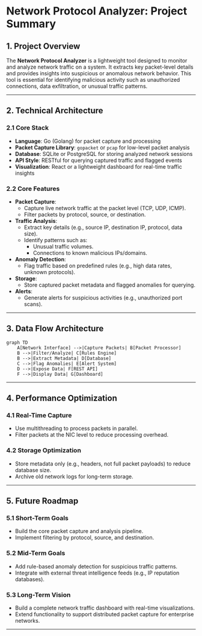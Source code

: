 # Network Protocol Analyzer: Project Summary

## 1. Project Overview

The **Network Protocol Analyzer** is a lightweight tool designed to monitor and analyze network traffic on a system. It extracts key packet-level details and provides insights into suspicious or anomalous network behavior. This tool is essential for identifying malicious activity such as unauthorized connections, data exfiltration, or unusual traffic patterns.

---

## 2. Technical Architecture

### 2.1 Core Stack

- **Language**: Go (Golang) for packet capture and processing
- **Packet Capture Library**: `gopacket` or `pcap` for low-level packet analysis
- **Database**: SQLite or PostgreSQL for storing analyzed network sessions
- **API Style**: RESTful for querying captured traffic and flagged events
- **Visualization**: React or a lightweight dashboard for real-time traffic insights

### 2.2 Core Features

- **Packet Capture**:
  - Capture live network traffic at the packet level (TCP, UDP, ICMP).
  - Filter packets by protocol, source, or destination.
- **Traffic Analysis**:
  - Extract key details (e.g., source IP, destination IP, protocol, data size).
  - Identify patterns such as:
    - Unusual traffic volumes.
    - Connections to known malicious IPs/domains.
- **Anomaly Detection**:
  - Flag traffic based on predefined rules (e.g., high data rates, unknown protocols).
- **Storage**:
  - Store captured packet metadata and flagged anomalies for querying.
- **Alerts**:
  - Generate alerts for suspicious activities (e.g., unauthorized port scans).

---

## 3. Data Flow Architecture

```mirmaid
graph TD
    A[Network Interface] -->|Capture Packets| B[Packet Processor]
    B -->|Filter/Analyze| C[Rules Engine]
    B -->|Extract Metadata| D[Database]
    C -->|Flag Anomalies| E[Alert System]
    D -->|Expose Data| F[REST API]
    F -->|Display Data| G[Dashboard]

```

---

## 4. Performance Optimization

### 4.1 Real-Time Capture

- Use multithreading to process packets in parallel.
- Filter packets at the NIC level to reduce processing overhead.

### 4.2 Storage Optimization

- Store metadata only (e.g., headers, not full packet payloads) to reduce database size.
- Archive old network logs for long-term storage.

---

## 5. Future Roadmap

### 5.1 Short-Term Goals

- Build the core packet capture and analysis pipeline.
- Implement filtering by protocol, source, and destination.

### 5.2 Mid-Term Goals

- Add rule-based anomaly detection for suspicious traffic patterns.
- Integrate with external threat intelligence feeds (e.g., IP reputation databases).

### 5.3 Long-Term Vision

- Build a complete network traffic dashboard with real-time visualizations.
- Extend functionality to support distributed packet capture for enterprise networks.

---
